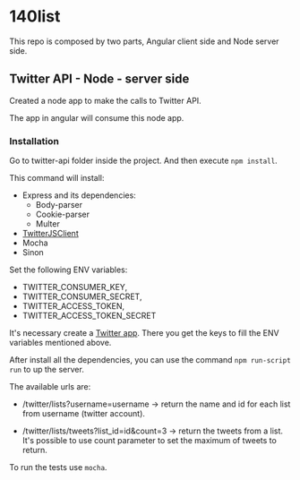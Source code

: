 # 140list

This repo is composed by two parts, Angular client side and Node server side.

## Twitter API - Node - server side

Created a node app to make the calls to Twitter API.

The app in angular will consume this node app.

### Installation

Go to twitter-api folder inside the project. And then execute `npm install`.

This command will install:

- Express and its dependencies:
  - Body-parser
  - Cookie-parser
  - Multer
- [TwitterJSClient](https://github.com/BoyCook/TwitterJSClient)
- Mocha
- Sinon

Set the following ENV variables:

- TWITTER_CONSUMER_KEY,
- TWITTER_CONSUMER_SECRET,
- TWITTER_ACCESS_TOKEN,
- TWITTER_ACCESS_TOKEN_SECRET

It's necessary create a [Twitter app](https://dev.twitter.com/apps). There you get the keys to fill the ENV variables mentioned above.

After install all the dependencies, you can use the command `npm run-script run` to up the server.

The available urls are:

- /twitter/lists?username=username -> return the name and id for each list from username (twitter account).

- /twitter/lists/tweets?list_id=id&count=3 -> return the tweets from a list. It's possible to use count parameter to set the maximum of tweets to return. 

To run the tests use `mocha`.
